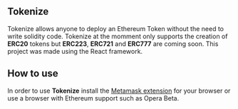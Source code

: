 ## Tokenize
Tokenize allows anyone to deploy an Ethereum Token without the need to write solidity code.
Tokenize at the momment only supports the creation of **ERC20** tokens but **ERC223**, **ERC721** and **ERC777** are coming soon.
This project was made using the React framework.

## How to use
In order to use **Tokenize** install the [Metamask extension](https://metamask.io/) for your browser or use a browser with Ethereum support such as Opera Beta.

